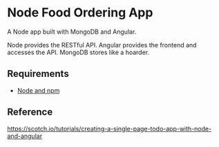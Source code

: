 # Node Food Ordering App

A Node app built with MongoDB and Angular. 

Node provides the RESTful API. Angular provides the frontend and accesses the API. MongoDB stores like a hoarder.

## Requirements

- [Node and npm](http://nodejs.org)

## Reference
https://scotch.io/tutorials/creating-a-single-page-todo-app-with-node-and-angular


